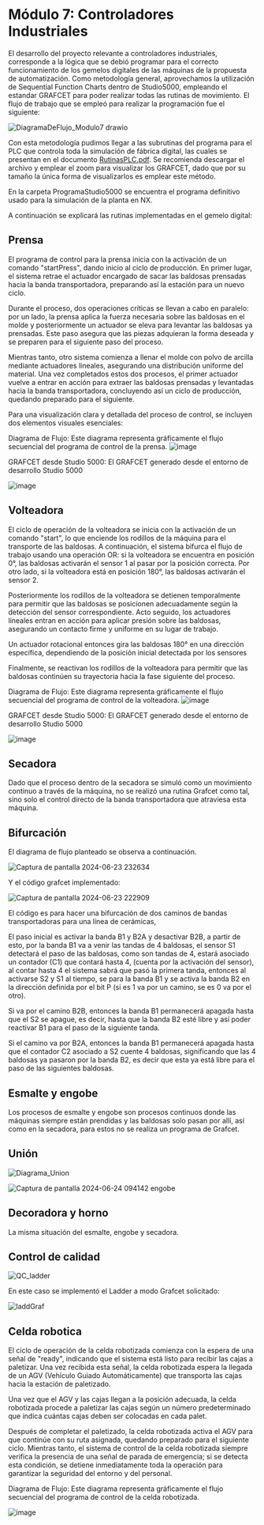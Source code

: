# Módulo 7: Controladores Industriales

El desarrollo del proyecto relevante a controladores industriales, corresponde a la lógica que se debió programar para el correcto funcionamiento de los gemelos digitales de las máquinas de la propuesta de automatización. Como metodología general, aprovechamos la utilización de Sequential Function Charts dentro de Studio5000, empleando el estandar GRAFCET para poder realizar todas las rutinas de movimiento. El flujo de trabajo que se empleó para realizar la programación fue el siguiente:

![DiagramaDeFlujo_Modulo7 drawio](https://github.com/danielCamiloP/TecnomecatroniX/assets/37418973/b46ffb5b-81d6-4a88-8cf1-6a6a4111888c)

Con esta metodología pudimos llegar a las subrutinas del programa para el PLC que controla toda la simulación de fábrica digital, las cuales se presentan en el documento [RutinasPLC.pdf](./RutinasPLC.pdf).
Se recomienda descargar el archivo y emplear el zoom para visualizar los GRAFCET, dado que por su tamaño la única forma de visualizarlos es emplear este método.

En la carpeta ProgramaStudio5000 se encuentra el programa definitivo usado para la simulación de la planta en NX.

A continuación se explicará las rutinas implementadas en el gemelo digital:

## Prensa 

El programa de control para la prensa inicia con la activación de un comando "startPress", dando inicio al ciclo de producción. En primer lugar, el sistema retrae el actuador encargado de sacar las baldosas prensadas hacia la banda transportadora, preparando así la estación para un nuevo ciclo.

Durante el proceso, dos operaciones críticas se llevan a cabo en paralelo: por un lado, la prensa aplica la fuerza necesaria sobre las baldosas en el molde y posteriormente un actuador se eleva para levantar las baldosas ya prensadas. Este paso asegura que las piezas adquieran la forma deseada y se preparen para el siguiente paso del proceso.

Mientras tanto, otro sistema comienza a llenar el molde con polvo de arcilla mediante actuadores lineales, asegurando una distribución uniforme del material. Una vez completados estos dos procesos, el primer actuador vuelve a entrar en acción para extraer las baldosas prensadas y levantadas hacia la banda transportadora, concluyendo así un ciclo de producción, quedando preparado para el siguiente.

Para una visualización clara y detallada del proceso de control, se incluyen dos elementos visuales esenciales:

Diagrama de Flujo: Este diagrama representa gráficamente el flujo secuencial del programa de control de la prensa. 
![image](https://github.com/danielCamiloP/TecnomecatroniX/assets/82681128/d995cada-a3ae-4b7f-89f6-651393f9d5c4)

GRAFCET desde Studio 5000: El GRAFCET generado desde el entorno de desarrollo Studio 5000 

![image](https://github.com/danielCamiloP/TecnomecatroniX/assets/82681128/e467dafc-a84e-4ea5-8b32-8c6bda985e01)

## Volteadora

El ciclo de operación de la volteadora se inicia con la activación de un comando "start", lo que enciende los rodillos de la máquina para el transporte de las baldosas. A continuación, el sistema bifurca el flujo de trabajo usando una operación OR: si la volteadora se encuentra en posición 0°, las baldosas activarán el sensor 1 al pasar por la posición correcta. Por otro lado, si la volteadora está en posición 180°, las baldosas activarán el sensor 2.

Posteriormente los rodillos de la volteadora se detienen temporalmente para permitir que las baldosas se posicionen adecuadamente según la detección del sensor correspondiente. Acto seguido, los actuadores lineales entran en acción para aplicar presión sobre las baldosas, asegurando un contacto firme y uniforme en su lugar de trabajo.

Un actuador rotacional entonces gira las baldosas 180° en una dirección específica, dependiendo de la posición inicial detectada por los sensores

Finalmente, se reactivan los rodillos de la volteadora para permitir que las baldosas continúen su trayectoria hacia la fase siguiente del proceso.

Diagrama de Flujo: Este diagrama representa gráficamente el flujo secuencial del programa de control de la volteadora. 
![image](https://github.com/danielCamiloP/TecnomecatroniX/assets/82681128/efa7e8bb-0553-4647-b4af-b24f84410c5f)

GRAFCET desde Studio 5000: El GRAFCET generado desde el entorno de desarrollo Studio 5000 

![image](https://github.com/danielCamiloP/TecnomecatroniX/assets/82681128/456984ba-c78a-435f-bf4e-0f7d7e109eb6)

## Secadora

Dado que el proceso dentro de la secadora se simuló como un movimiento continuo a través de la máquina, no se realizó una rutina Grafcet como tal, sino solo el control directo de la banda transportadora que atraviesa esta máquina.

## Bifurcación

El diagrama de flujo planteado se observa a continuación.

![Captura de pantalla 2024-06-23 232634](https://github.com/danielCamiloP/TecnomecatroniX/assets/52110700/ce79226f-da9f-47fc-8ade-2be385d8f9b9)

Y el código grafcet implementado:

![Captura de pantalla 2024-06-23 222909](https://github.com/danielCamiloP/TecnomecatroniX/assets/52110700/2f892763-16a1-4d98-89ef-637a50b926c4)

El código es para hacer una bifurcación de dos caminos de bandas transportadoras para una línea de cerámicas,

El paso inicial es activar la banda B1 y B2A y desactivar B2B, a partir de esto, por la banda B1 va a venir las tandas de 4 baldosas, el sensor S1 detectará el paso de las baldosas, como son tandas de 4, estará asociado un contador (C1) que contará hasta 4, (cuenta por la activación del sensor), al contar hasta 4 el sistema sabrá que pasó la primera tanda, entonces al activarse S2 y S1 al tiempo, se para la banda B1 y se activa la banda B2 en la dirección definida por el bit P (si es 1 va por un camino, se es 0 va por el otro).

Si va por el camino B2B, entonces la banda B1 permanecerá apagada hasta que el S2 se apague, es decir, hasta que la banda B2 esté libre y así poder reactivar B1 para el paso de la siguiente tanda.

Si el camino va por B2A, entonces la banda B1 permanecerá apagada hasta que el contador C2 asociado a S2 cuente 4 baldosas, significando que las 4 baldosas ya pasaron por la banda B2, es decir que esta ya está libre para el paso de las siguientes baldosas.

## Esmalte y engobe

Los procesos de esmalte y engobe son procesos continuos donde las máquinas siempre están prendidas y las baldosas solo pasan por allí, así como en la secadora, para estos no se realiza un programa de Grafcet.

## Unión 

![Diagrama_Union](https://github.com/danielCamiloP/TecnomecatroniX/assets/52110700/f46302ac-a724-4f5f-b0ed-c8f04f31051d)

![Captura de pantalla 2024-06-24 094142](https://github.com/danielCamiloP/TecnomecatroniX/assets/52110700/ce8bbe63-d819-42c9-87db-5f6c7921411d)
 engobe

## Decoradora y horno

La misma situación del esmalte, engobe y secadora.

## Control de calidad

![QC_ladder](https://github.com/danielCamiloP/TecnomecatroniX/assets/52110700/55eb2263-5e06-4c6e-b3ec-2c7583b85669)


En este caso se implementó el Ladder a modo Grafcet solicitado:

![laddGraf](https://github.com/danielCamiloP/TecnomecatroniX/assets/52110700/2635d3f9-fe49-43af-9eab-5d0a61d79577)



## Celda robotica 

El ciclo de operación de la celda robotizada comienza con la espera de una señal de "ready", indicando que el sistema está listo para recibir las cajas a paletizar. Una vez recibida esta señal, la celda robotizada espera la llegada de un AGV (Vehículo Guiado Automáticamente) que transporta las cajas hacia la estación de paletizado.

Una vez que el AGV y las cajas llegan a la posición adecuada, la celda robotizada procede a paletizar las cajas según un número predeterminado que indica cuántas cajas deben ser colocadas en cada palet.

Después de completar el paletizado, la celda robotizada activa el AGV para que continúe con su ruta asignada, quedando preparado para el siguiente ciclo. Mientras tanto, el sistema de control de la celda robotizada siempre verifica la presencia de una señal de parada de emergencia; si se detecta esta condición, se detiene inmediatamente toda la operación para garantizar la seguridad del entorno y del personal.

Diagrama de Flujo: Este diagrama representa gráficamente el flujo secuencial del programa de control de la celda robotizada. 

![image](https://github.com/danielCamiloP/TecnomecatroniX/assets/82681128/aa4df83e-5c0d-4953-bc1b-9d93a2d1bc8e)



